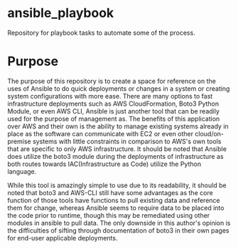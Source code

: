 # ansible_playbook
Repository for playbook tasks to automate some of the process.
<h1>Purpose</h1>

The purpose of this repository is to create a space for reference on the uses of Ansible to do quick deployments or changes in a system or creating system configurations with more ease.
There are many options to fast infrastructure deployments such as AWS CloudFormation, Boto3 Python Module, or even AWS CLI, Ansible is just another tool that can be readily used for the purpose of management
 as. The benefits of this application over AWS and their own is the ability to manage existing systems already in place as the software can communicate with EC2 or even other cloud/on-premise systems with little constraints
 in comparison to AWS's own tools that are specific to only AWS infrastructure. It should be noted that Ansible does utilize the boto3 module during the deployments of infrastructure as both routes towards IAC(Infrastructure as Code) utilize the Python language.
 
While this tool is amazingly simple to use due to its readability, it should be noted that boto3 and AWS-CLI still have some advantages as the core function of those tools have functions to pull existing data and reference them for change, whereas Ansible seems to require data to be placed into the code prior to runtime, though this may be remediated using other modules in ansible to pull data. The only downside in this author's opinion is the difficulties of sifting through documentation of boto3 in their own pages for end-user applicable deployments.
